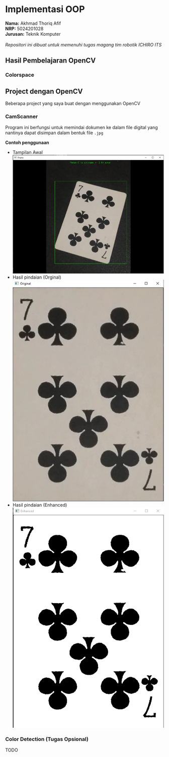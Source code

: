 # Implementasi OOP
<b>Nama:</b> Akhmad Thoriq Afif </br>
<b>NRP:</b> 5024201028 </br>
<b>Jurusan:</b> Teknik Komputer </br></br>
<i>Repositori ini dibuat untuk memenuhi tugas magang tim robotik ICHIRO ITS</i>

## Hasil Pembelajaran OpenCV
### Colorspace


## Project dengan OpenCV
Beberapa project yang saya buat dengan menggunakan OpenCV
### CamScanner
Program ini berfungsi untuk memindai dokumen ke dalam file digital yang nantinya dapat disimpan dalam bentuk file `.jpg`

__Contoh penggunaan__
+ Tampilan Awal
  ![interface](image/interface.png)</br>
+ Hasil pindaian (Orginal)
  ![Original](image/original.png)</br>
+ Hasil pindaian (Enhanced)
  ![Enhanced](image/enhanced.png)</br>
### Color Detection (Tugas Opsional)
TODO

